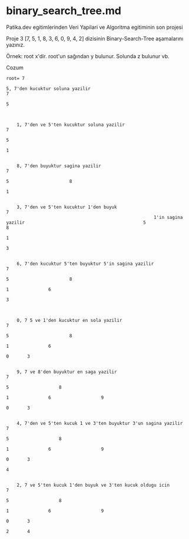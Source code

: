 # binary_search_tree.md
Patika.dev egitimlerinden Veri Yapilari ve Algoritma egitiminin son projesi

Proje 3
[7, 5, 1, 8, 3, 6, 0, 9, 4, 2] dizisinin Binary-Search-Tree aşamalarını yazınız.

Örnek: root x'dir. root'un sağından y bulunur. Solunda z bulunur vb.

Cozum

    root= 7
    
   	5, 7'den kucuktur soluna yazilir            				 											7
                                                  											5		  
																									 
																									 
		
		1, 7'den ve 5'ten kucuktur soluna yazilir        			 										7
																																				5					
																																			1
		
    
		8, 7'den buyuktur sagina yazilir																					7
   																																			5						8	
                  																										1						 		
		
       
		3, 7'den ve 5'ten kucuktur 1'den buyuk																		7
															1'in sagina yazilir												5						8
																																			1				
																																				3
		
		
		6, 7'den kucuktur 5'ten buyuktur 5'in sagina yazilir											7
																																				5						8
																																		1				6		
																																			3
		
		
		
		0, 7 5 ve 1'den kucuktur en sola yazilir																	7
																																				5						8
																																		1				6		
																																	0	 	3
																																	
																																	
		9, 7 ve 8'den buyuktur en saga yazilir																		7
																																					5					8
																																			1				6					9
																																		0	 	3
																																	
		
		4, 7'den ve 5'ten kucuk 1 ve 3'ten buyuktur 3'un sagina yazilir						7
																																					5					8
																																			1				6					9
																																		0	 	3
																																					4
																																					
																																							
		2, 7 ve 5'ten kucuk 1'den buyuk ve 3'ten kucuk oldugu icin								7
																																					5					8
																																			1				6					9
																																		0	 	3
																																			2		4
